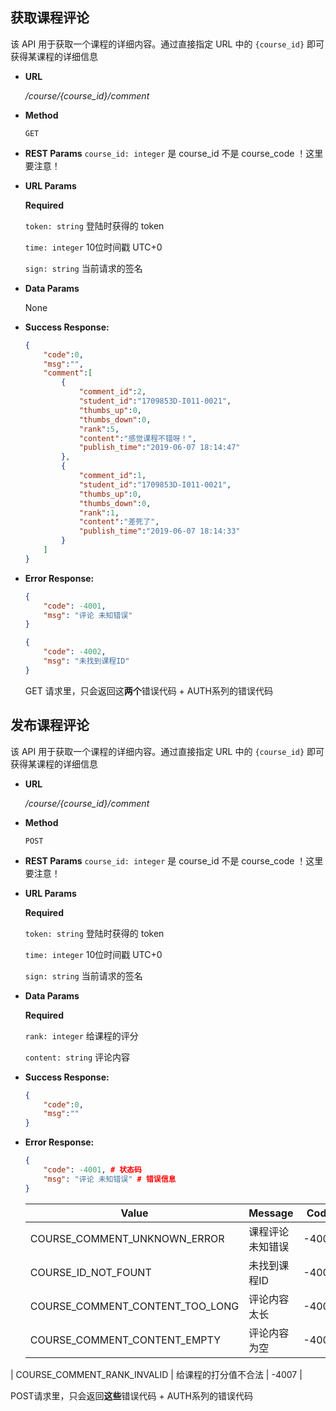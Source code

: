 ## **获取课程评论**

  该 API 用于获取一个课程的详细内容。通过直接指定 URL 中的 `{course_id}` 即可获得某课程的详细信息

- **URL**

  _/course/{course_id}/comment_

- **Method**

  `GET`

- **REST Params**
  `course_id: integer` 是 course_id 不是 course_code ！这里要注意！

- **URL Params**

  **Required**

  `token: string` 登陆时获得的 token

  `time: integer` 10位时间戳 UTC+0

  `sign: string` 当前请求的签名

- **Data Params**

  None

- **Success Response:**

  ```JSON
  {
      "code":0,
      "msg":"",
      "comment":[
          {
              "comment_id":2,
              "student_id":"1709853D-I011-0021",
              "thumbs_up":0,
              "thumbs_down":0,
              "rank":5,
              "content":"感觉课程不错呀！",
              "publish_time":"2019-06-07 18:14:47"
          },
          {
              "comment_id":1,
              "student_id":"1709853D-I011-0021",
              "thumbs_up":0,
              "thumbs_down":0,
              "rank":1,
              "content":"差死了",
              "publish_time":"2019-06-07 18:14:33"
          }
      ]
  }
  ```

- **Error Response:**

  ```json
  {
      "code": -4001, 
      "msg": "评论 未知错误"
  }
  ```

  ```json
  {
      "code": -4002, 
      "msg": "未找到课程ID"
  }
  ```

  GET 请求里，只会返回这**两个**错误代码 + AUTH系列的错误代码



## **发布课程评论**

  该 API 用于获取一个课程的详细内容。通过直接指定 URL 中的 `{course_id}` 即可获得某课程的详细信息

- **URL**

  _/course/{course_id}/comment_

- **Method**

  `POST`

- **REST Params**
  `course_id: integer` 是 course_id 不是 course_code ！这里要注意！

- **URL Params**

  **Required**

  `token: string` 登陆时获得的 token

  `time: integer` 10位时间戳 UTC+0

  `sign: string` 当前请求的签名

- **Data Params**

  **Required**

  `rank: integer` 给课程的评分

  `content: string` 评论内容

- **Success Response:**

  ```JSON
  {
      "code":0,
      "msg":""
  }
  ```
  
- **Error Response:**

  ```json
  {
      "code": -4001, # 状态码 
      "msg": "评论 未知错误" # 错误信息
  }
  ```

  | Value                           | Message              | Code  |
  | ------------------------------- | -------------------- | ----- |
  | COURSE_COMMENT_UNKNOWN_ERROR    | 课程评论 未知错误    | -4001 |
  | COURSE_ID_NOT_FOUNT             | 未找到课程ID         | -4002 |
  | COURSE_COMMENT_CONTENT_TOO_LONG | 评论内容太长         | -4004 |
  | COURSE_COMMENT_CONTENT_EMPTY    | 评论内容为空         | -4005 |
| COURSE_COMMENT_RANK_INVALID     | 给课程的打分值不合法 | -4007 |
  
  POST请求里，只会返回**这些**错误代码 + AUTH系列的错误代码